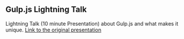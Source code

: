 ## Gulp.js Lightning Talk

Lightning Talk (10 minute Presentation) about Gulp.js and what makes it unique. [Link to the original presentation](http://zkm.github.io/gulp-lightning-talk/)
